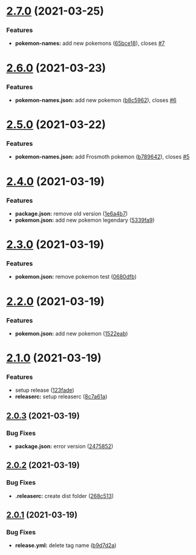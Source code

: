 # [2.7.0](https://github.com/oscles/pokemon-names/compare/v2.6.0...v2.7.0) (2021-03-25)


### Features

* **pokemon-names:** add new pokemons ([65bce18](https://github.com/oscles/pokemon-names/commit/65bce18c3a28a2cb059ed246b21876b3b20aa271)), closes [#7](https://github.com/oscles/pokemon-names/issues/7)

# [2.6.0](https://github.com/oscles/pokemon-names/compare/v2.5.0...v2.6.0) (2021-03-23)


### Features

* **pokemon-names.json:** add new pokemon ([b8c5962](https://github.com/oscles/pokemon-names/commit/b8c59623e5a085b5e419a6f804876bd95abe9bf2)), closes [#6](https://github.com/oscles/pokemon-names/issues/6)

# [2.5.0](https://github.com/oscles/pokemon-names/compare/v2.4.0...v2.5.0) (2021-03-22)


### Features

* **pokemon-names.json:** add Frosmoth pokemon ([b789642](https://github.com/oscles/pokemon-names/commit/b789642beb7863162ae53f572fbce07a0caff0e4)), closes [#5](https://github.com/oscles/pokemon-names/issues/5)

# [2.4.0](https://github.com/oscles/pokemon-names/compare/v2.3.0...v2.4.0) (2021-03-19)


### Features

* **package.json:** remove old version ([1e6a4b7](https://github.com/oscles/pokemon-names/commit/1e6a4b76bc8e15a135125e3e9e2e4a822fe15243))
* **pokemon.json:** add new pokemon legendary ([5339fa9](https://github.com/oscles/pokemon-names/commit/5339fa9a42043dccffb9d6b8d3f72f7ace30c721))

# [2.3.0](https://github.com/oscles/pokemon-names/compare/v2.2.0...v2.3.0) (2021-03-19)


### Features

* **pokemon.json:** remove pokemon test ([0680dfb](https://github.com/oscles/pokemon-names/commit/0680dfb90649367b09fdce949ae044bc24ecd196))

# [2.2.0](https://github.com/oscles/pokemon-names/compare/v2.1.0...v2.2.0) (2021-03-19)


### Features

* **pokemon.json:** add new pokemon ([1522eab](https://github.com/oscles/pokemon-names/commit/1522eab7d2bf70189f9e4302a1feeff2c8e4a91b))

# [2.1.0](https://github.com/oscles/pokemon-names/compare/v2.0.3...v2.1.0) (2021-03-19)


### Features

* setup release ([123fade](https://github.com/oscles/pokemon-names/commit/123fadea55f7dcec3e4c0ed02d6c73553216fd4b))
* **releaserc:** setup releaserc ([8c7a61a](https://github.com/oscles/pokemon-names/commit/8c7a61ad37bb1e0389667dd210ba2ee6da60ba17))

## [2.0.3](https://github.com/oscles/pokemon-names/compare/v2.0.2...v2.0.3) (2021-03-19)


### Bug Fixes

* **package.json:** error version ([2475852](https://github.com/oscles/pokemon-names/commit/2475852181241214269b3f10d48c1f3c9bdcfd54))

## [2.0.2](https://github.com/oscles/pokemon-names/compare/v2.0.1...v2.0.2) (2021-03-19)


### Bug Fixes

* **.releaserc:** create dist folder ([268c513](https://github.com/oscles/pokemon-names/commit/268c513340a83a84f1f81a65af77f28db56e7bcd))

## [2.0.1](https://github.com/oscles/pokemon-names/compare/v2.0.0...v2.0.1) (2021-03-19)


### Bug Fixes

* **release.yml:** delete tag name ([b9d7d2a](https://github.com/oscles/pokemon-names/commit/b9d7d2a466e5f7c305c8512d25065ac21370e99d))
